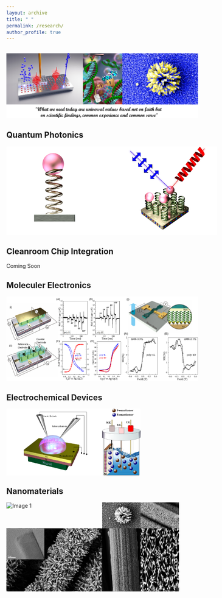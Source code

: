 ```yaml
---
layout: archive
title: " "
permalink: /research/
author_profile: true
---
```


<br/><img src='/frontpage.png' class='center'>

**Quantum Photonics**
----
<div style="display: flex;">
    <img src='/pics/QD1Cv1.png' alt='Image 1' style='width:60%;'>
    <img src='/pics/PPL.png' alt='Image 2' style='width:50%;'>
   
</div>


**Cleanroom Chip Integration**
----
Coming Soon

**Moleculer Electronics**
----

<div style="display: flex;">
    <img src='/pics/Picture3.png' alt='Image 1' style='width:60%;'>
    <img src='/pics/Picture2.png' alt='Image 2' style='width:40%;'>
</div>



**Electrochemical Devices**
----
<div style="display: flex;">
    <img src='/pics/DEC1.png' alt='Image 1' style='width:50%;'>
    <img src='/pics/hiresol2.png' alt='Image 2' style='width:20%;'>
</div>

**Nanomaterials**
----
<div style="display: flex;">
    <img src='/pics/c1.tiff' alt='Image 1' style='width:50%;'>
    <img src='/pics/c2.png' alt='Image 2' style='width:20%;'>
    <img src='/pics/c3.png' alt='Image 2' style='width:20%;'>
</div>
<div style="display: flex;">
    <img src='/pics/c4.png' alt='Image 1' style='width:50%;'>
    <img src='/pics/c5.png' alt='Image 2' style='width:20%;'>
    <img src='/pics/c6.png' alt='Image 2' style='width:20%;'>
</div>
